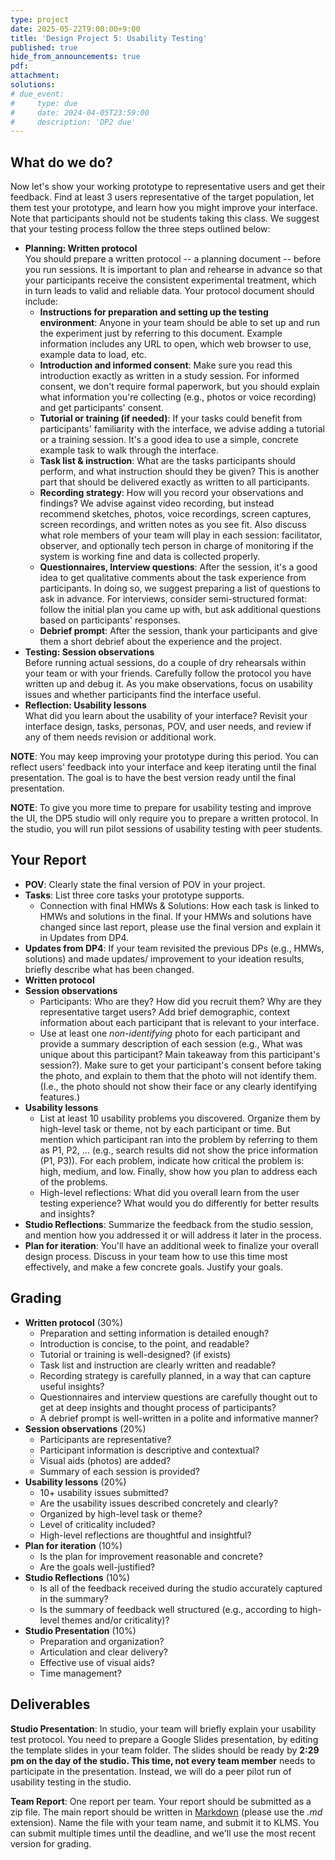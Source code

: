 ```yaml
---
type: project
date: 2025-05-22T9:00:00+9:00
title: 'Design Project 5: Usability Testing'
published: true
hide_from_announcements: true
pdf:
attachment:
solutions:
# due_event: 
#     type: due
#     date: 2024-04-05T23:59:00
#     description: 'DP2 due'
---
```


## What do we do?
Now let's show your working prototype to representative users and get their feedback. Find at least 3 users representative of the target population, let them test your prototype, and learn how you might improve your interface. Note that participants should not be students taking this class. We suggest that your testing process follow the three steps outlined below:

* **Planning: Written protocol**  
  You should prepare a written protocol -- a planning document -- before you run sessions. It is important to plan and rehearse in advance so that your participants receive the consistent experimental treatment, which in turn leads to valid and reliable data. Your protocol document should include:
  * **Instructions for preparation and setting up the testing environment**: Anyone in your team should be able to set up and run the experiment just by referring to this document. Example information includes any URL to open, which web browser to use, example data to load, etc.
  * **Introduction and informed consent**: Make sure you read this introduction exactly as written in a study session. For informed consent, we don't require formal paperwork, but you should explain what information you're collecting (e.g., photos or voice recording) and get participants' consent.
  * **Tutorial or training (if needed)**: If your tasks could benefit from participants' familiarity with the interface, we advise adding a tutorial or a training session. It's a good idea to use a simple, concrete example task to walk through the interface.
  * **Task list & instruction**: What are the tasks participants should perform, and what instruction should they be given? This is another part that should be delivered exactly as written to all participants.
  * **Recording strategy**: How will you record your observations and findings? We advise against video recording, but instead recommend sketches, photos, voice recordings, screen captures, screen recordings, and written notes as you see fit. Also discuss what role members of your team will play in each session: facilitator, observer, and optionally tech person in charge of monitoring if the system is working fine and data is collected properly.
  * **Questionnaires, Interview questions**: After the session, it's a good idea to get qualitative comments about the task experience from participants. In doing so, we suggest preparing a list of questions to ask in advance. For interviews, consider semi-structured format: follow the initial plan you came up with, but ask additional questions based on participants' responses.
  * **Debrief prompt**: After the session, thank your participants and give them a short debrief about the experience and the project.
* **Testing: Session observations**  
Before running actual sessions, do a couple of dry rehearsals within your team or with your friends. Carefully follow the protocol you have written up and debug it. As you make observations, focus on usability issues and whether participants find the interface useful.
* **Reflection: Usability lessons**  
What did you learn about the usability of your interface? Revisit your interface design, tasks, personas, POV, and user needs, and review if any of them needs revision or additional work.

**NOTE**: You may keep improving your prototype during this period. You can reflect users' feedback into your interface and keep iterating until the final presentation. The goal is to have the best version ready until the final presentation.

**NOTE**: To give you more time to prepare for usability testing and improve the UI, the DP5 studio will only require you to prepare a written protocol. In the studio, you will run pilot sessions of usability testing with peer students.

## Your Report
* **POV**: Clearly state the final version of POV in your project.
* **Tasks**: List three core tasks your prototype supports.
  * Connection with final HMWs & Solutions: How each task is linked to HMWs and solutions in the final. If your HMWs and solutions have changed since last report, please use the final version and explain it in Updates from DP4.
* **Updates from DP4**: If your team revisited the previous DPs (e.g., HMWs, solutions) and made updates/ improvement to your ideation results, briefly describe what has been changed. 
* **Written protocol**
* **Session observations**
  * Participants: Who are they? How did you recruit them? Why are they representative target users? Add brief demographic, context information about each participant that is relevant to your interface.
  * Use at least one *non-identifying* photo for each participant and provide a summary description of each session (e.g., What was unique about this participant? Main takeaway from this participant's session?). Make sure to get your participant's consent before taking the photo, and explain to them that the photo will not identify them. (I.e., the photo should not show their face or any clearly identifying features.)
* **Usability lessons**
  * List at least 10 usability problems you discovered. Organize them by high-level task or theme, not by each participant or time. But mention which participant ran into the problem by referring to them as P1, P2, ... (e.g., search results did not show the price information (P1, P3)). For each problem, indicate how critical the problem is: high, medium, and low. Finally, show how you plan to address each of the problems.
  * High-level reflections: What did you overall learn from the user testing experience? What would you do differently for better results and insights?
* **Studio Reflections**: Summarize the feedback from the studio session, and mention how you addressed it or will address it later in the process.
* **Plan for iteration**: You'll have an additional week to finalize your overall design process. Discuss in your team how to use this time most effectively, and make a few concrete goals. Justify your goals.

## Grading
* **Written protocol** (30%)
  * Preparation and setting information is detailed enough?
  * Introduction is concise, to the point, and readable?
  * Tutorial or training is well-designed? (if exists)
  * Task list and instruction are clearly written and readable?
  * Recording strategy is carefully planned, in a way that can capture useful insights?
  * Questionnaires and interview questions are carefully thought out to get at deep insights and thought process of participants?
  * A debrief prompt is well-written in a polite and informative manner?
* **Session observations** (20%)
  * Participants are representative?
  * Participant information is descriptive and contextual?
  * Visual aids (photos) are added?
  * Summary of each session is provided?
* **Usability lessons** (20%)
  * 10+ usability issues submitted?
  * Are the usability issues described concretely and clearly?
  * Organized by high-level task or theme?
  * Level of criticality included?
  * High-level reflections are thoughtful and insightful?
* **Plan for iteration** (10%)
  * Is the plan for improvement reasonable and concrete?
  * Are the goals well-justified?
* **Studio Reflections** (10%)
  * Is all of the feedback received during the studio accurately captured in the summary?
  * Is the summary of feedback well structured (e.g., according to high-level themes and/or criticality)?
* **Studio Presentation** (10%)
  * Preparation and organization?
  * Articulation and clear delivery?
  * Effective use of visual aids?
  * Time management?

## Deliverables
**Studio Presentation**: In studio, your team will briefly explain your usability test protocol. You need to prepare a Google Slides presentation, by editing the template slides in your team folder. The slides should be ready by **2:29 pm on the day of the studio. This time, not every team member** needs to participate in the presentation. Instead, we will do a peer pilot run of usability testing in the studio.

**Team Report**: One report per team. Your report should be submitted as a zip file. The main report should be written in [Markdown](https://daringfireball.net/projects/markdown/) (please use the *.md* extension). Name the file with your team name, and submit it to KLMS. You can submit multiple times until the deadline, and we'll use the most recent version for grading.